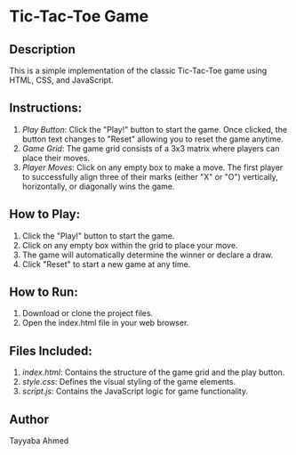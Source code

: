 # Tic-Tac-Toe Game

## Description
This is a simple implementation of the classic Tic-Tac-Toe game using HTML, CSS, and JavaScript.

## Instructions:
1. *Play Button*: Click the "Play!" button to start the game. Once clicked, the button text changes to "Reset" allowing you to reset the game anytime.
2. *Game Grid*: The game grid consists of a 3x3 matrix where players can place their moves.
3. *Player Moves*: Click on any empty box to make a move. The first player to successfully align three of their marks (either "X" or "O") vertically, horizontally, or diagonally wins the game.

## How to Play:
1. Click the "Play!" button to start the game.
2. Click on any empty box within the grid to place your move.
3. The game will automatically determine the winner or declare a draw.
4. Click "Reset" to start a new game at any time.

## How to Run:
1. Download or clone the project files.
2. Open the index.html file in your web browser.

## Files Included:
1. *index.html*: Contains the structure of the game grid and the play button.
2. *style.css*: Defines the visual styling of the game elements.
3. *script.js*: Contains the JavaScript logic for game functionality.

## Author
Tayyaba Ahmed
